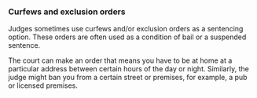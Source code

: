 ###  Curfews and exclusion orders

Judges sometimes use curfews and/or exclusion orders as a sentencing option.
These orders are often used as a condition of bail or a suspended sentence.

The court can make an order that means you have to be at home at a particular
address between certain hours of the day or night. Similarly, the judge might
ban you from a certain street or premises, for example, a pub or licensed
premises.
